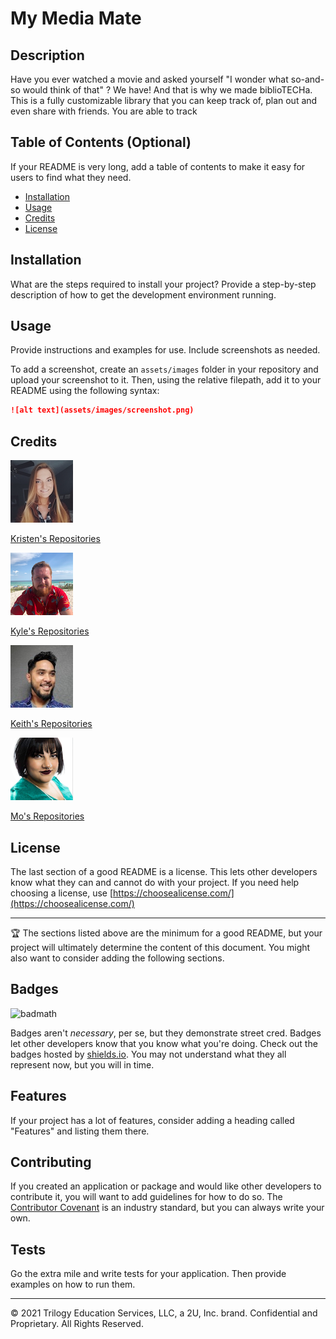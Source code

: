 # My Media Mate

## Description

Have you ever watched a movie and asked yourself "I wonder what so-and-so would think of that" ? We have! And that is why we made biblioTECHa. This is a fully customizable library that you can keep track of, plan out and even share with friends. You are able to track

## Table of Contents (Optional)

If your README is very long, add a table of contents to make it easy for users to find what they need.

- [Installation](#installation)
- [Usage](#usage)
- [Credits](#credits)
- [License](#license)

## Installation

What are the steps required to install your project? Provide a step-by-step description of how to get the development environment running.

## Usage

Provide instructions and examples for use. Include screenshots as needed.

To add a screenshot, create an `assets/images` folder in your repository and upload your screenshot to it. Then, using the relative filepath, add it to your README using the following syntax:

```md
![alt text](assets/images/screenshot.png)
```

## Credits

![Alt text](/Public/assets/Kristen.jpeg?raw=true "Kristen Picard")

[Kristen's Repositories](https://github.com/kristenpicard)

![Alt text](/Public/assets/Kyle.png?raw=true "Kyle Euman")

[Kyle's Repositories](https://github.com/KyleEuman)

![Alt text](/Public/assets/Keith.jpeg?raw=true "Keith Tatad")

[Keith's Repositories](https://github.com/ktatad)

![Alt text](/Public/assets/Mo.png?raw=true "Mo Ager")

[Mo's Repositories](https://github.com/moagermo)

## License

The last section of a good README is a license. This lets other developers know what they can and cannot do with your project. If you need help choosing a license, use [https://choosealicense.com/](https://choosealicense.com/)

---

🏆 The sections listed above are the minimum for a good README, but your project will ultimately determine the content of this document. You might also want to consider adding the following sections.

## Badges

![badmath](https://img.shields.io/github/languages/top/nielsenjared/badmath)

Badges aren't _necessary_, per se, but they demonstrate street cred. Badges let other developers know that you know what you're doing. Check out the badges hosted by [shields.io](https://shields.io/). You may not understand what they all represent now, but you will in time.

## Features

If your project has a lot of features, consider adding a heading called "Features" and listing them there.

## Contributing

If you created an application or package and would like other developers to contribute it, you will want to add guidelines for how to do so. The [Contributor Covenant](https://www.contributor-covenant.org/) is an industry standard, but you can always write your own.

## Tests

Go the extra mile and write tests for your application. Then provide examples on how to run them.

---

© 2021 Trilogy Education Services, LLC, a 2U, Inc. brand. Confidential and Proprietary. All Rights Reserved.
